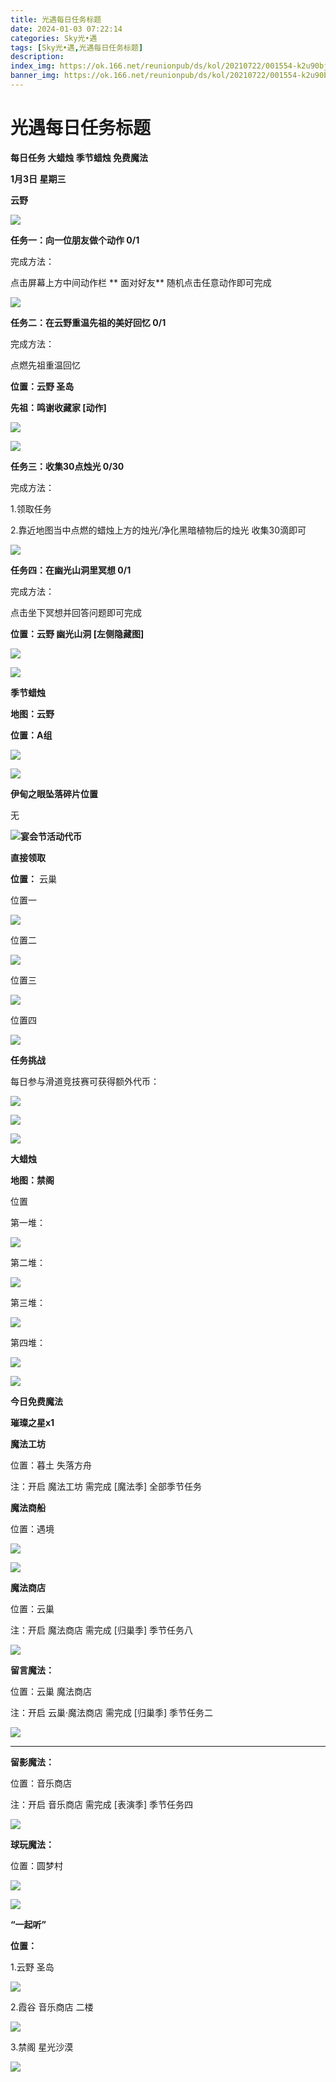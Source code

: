 ```yaml
---
title: 光遇每日任务标题
date: 2024-01-03 07:22:14
categories: Sky光•遇
tags: [Sky光•遇,光遇每日任务标题]
description: 
index_img: https://ok.166.net/reunionpub/ds/kol/20210722/001554-k2u90bj7ay.png?imageView&thumbnail=600x0&type=jpg
banner_img: https://ok.166.net/reunionpub/ds/kol/20210722/001554-k2u90bj7ay.png?imageView&thumbnail=600x0&type=jpg
---
```

# 光遇每日任务标题
**每日任务 大蜡烛 季节蜡烛 免费魔法**

 **1月3日 星期三**

 **云野**

![](https://img.166.net/reunionpub/ds/kol/20240103/001531-70wrbya8t9.jpeg)

 **任务一：向一位朋友做个动作 0/1**

完成方法：

点击屏幕上方中间动作栏 **  面对好友** 随机点击任意动作即可完成

![](https://img.166.net/reunionpub/ds/kol/20240103/001006-vbu9q7p5sm.png)

 **任务二：在云野重温先祖的美好回忆 0/1**

完成方法：

点燃先祖重温回忆

 **位置：云野 圣岛**

 **先祖：鸣谢收藏家 [动作]**

![](https://img.166.net/reunionpub/ds/kol/20240103/001239-drwbu1904f.jpg)

![](https://img.166.net/reunionpub/ds/kol/20240103/001249-6a5ml234j0.jpg)

 **任务三：收集30点烛光 0/30**

完成方法：

1.领取任务

2.靠近地图当中点燃的蜡烛上方的烛光/净化黑暗植物后的烛光 收集30滴即可

![](https://img.166.net/reunionpub/ds/kol/20240103/001308-ejv3mu94g2.jpeg)

 **任务四：在幽光山洞里冥想 0/1**

完成方法：

点击坐下冥想并回答问题即可完成

 **位置：云野 幽光山洞 [左侧隐藏图]**

![](https://img.166.net/reunionpub/ds/kol/20240103/001329-sqsftdne7l.png)

 **![](https://img.166.net/reunionpub/ds/kol/20231014/003453-vozlin1q8p.png)**

 **季节蜡烛**

 **地图：云野**

 **位置：A组**

![](https://img.166.net/reunionpub/ds/kol/20240102/233933-kcio4n967g.jpg)

 **![](https://img.166.net/reunionpub/ds/kol/20231014/003453-vozlin1q8p.png)**

 **伊甸之眼坠落碎片位置**

无

**![](https://img.166.net/reunionpub/ds/kol/20231014/002539-7uzhdl3t0m.png)宴会节活动代币**

 **直接领取**

 **位置：** 云巢

位置一

![](https://img.166.net/reunionpub/ds/kol/20240103/000623-odgwpvutqm.jpg)

位置二

![](https://img.166.net/reunionpub/ds/kol/20240103/000635-miakgo3lqs.jpg)

位置三

![](https://img.166.net/reunionpub/ds/kol/20240103/000644-ubj6tal9wc.jpg)

位置四

![](https://img.166.net/reunionpub/ds/kol/20240103/000651-j7nds1aqc8.jpg)

 **任务挑战**

每日参与滑道竞技赛可获得额外代币：

 **![](https://img.166.net/reunionpub/ds/kol/20231228/002707-5n6csimosp.jpg)**

 **![](https://img.166.net/reunionpub/ds/kol/20231228/002715-kzms3e5gq7.jpg)**

 **![](https://img.166.net/reunionpub/ds/kol/20231014/002539-7uzhdl3t0m.png)**

 **大蜡烛**

 **地图：禁阁**

位置

第一堆：

![](https://img.166.net/reunionpub/ds/kol/20240102/234218-hq7g4u5bvf.jpg)

第二堆：

![](https://img.166.net/reunionpub/ds/kol/20240102/234225-mhgctie3u8.jpg)

第三堆：

![](https://img.166.net/reunionpub/ds/kol/20240102/234232-87lrmk5nfw.jpg)

第四堆：

![](https://img.166.net/reunionpub/ds/kol/20240102/234239-18lkmcri3v.jpg)

 **![](https://img.166.net/reunionpub/ds/kol/20231014/004048-gyt2imp830.png)**

 **今日免费魔法**

 **璀璨之星x1**

 **魔法工坊**

位置：暮土 失落方舟

注：开启 魔法工坊 需完成 [魔法季] 全部季节任务

 **魔法商船**

位置：遇境

 **![](https://img.166.net/reunionpub/ds/kol/20231014/004605-qmuiowanf4.png)**

![](https://img.166.net/reunionpub/ds/kol/20240102/234306-jlpk8z9irs.jpg)

 **魔法商店**

位置：云巢

注：开启 魔法商店 需完成 [归巢季] 季节任务八

![](https://img.166.net/reunionpub/ds/kol/20240102/234317-q603ch7nrm.jpg)

 **留言魔法：**

位置：云巢 魔法商店

注：开启 云巢·魔法商店 需完成 [归巢季] 季节任务二

 **![](https://img.166.net/reunionpub/ds/kol/20231107/140441-vyjm6wbds7.png)**

 ****

**留影魔法：**

位置：音乐商店

注：开启 音乐商店 需完成 [表演季] 季节任务四

![](https://img.166.net/reunionpub/ds/kol/20231231/233351-fc79sljvwd.jpeg)

 **球玩魔法：**

位置：圆梦村

 **![](https://img.166.net/reunionpub/ds/kol/20231014/005022-4hnlvzm7iu.png)**

 **![](https://img.166.net/reunionpub/ds/kol/20231220/070757-w9oeg612sl.png)**

 **“一起听”**

 **位置：**

1.云野 圣岛

**![](https://img.166.net/reunionpub/ds/kol/20231220/071109-so6aef3jyr.jpeg)**

2.霞谷 音乐商店 二楼

**![](https://img.166.net/reunionpub/ds/kol/20231220/071120-naym3f5u4g.jpeg)**

3.禁阁 星光沙漠

 **![](https://img.166.net/reunionpub/ds/kol/20231220/071136-p6b05krfu4.png)**

